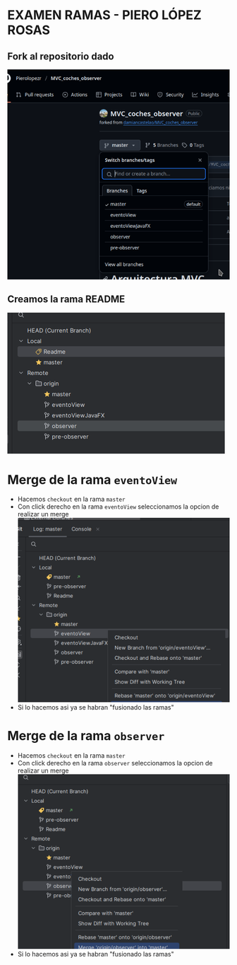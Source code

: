 # EXAMEN RAMAS - PIERO LÓPEZ ROSAS

## Fork al repositorio dado
![COD_1.png](../img/COD_1.png)

## Creamos la rama README
![COD_2.png](../img/COD_2.png)


# Merge de la rama `eventoView`
* Hacemos `checkout` en la rama `master`
* Con click derecho en la rama `eventoView` seleccionamos la opcion de realizar un merge   
  ![COD_3.png](../img/COD_3.png)
* Si lo hacemos asi ya se habran "fusionado las ramas"


# Merge de la rama `observer`
* Hacemos `checkout` en la rama `master`
* Con click derecho en la rama `observer` seleccionamos la opcion de realizar un merge   
  ![COD_5.png](../img/COD_5.png)
* Si lo hacemos asi ya se habran "fusionado las ramas"
